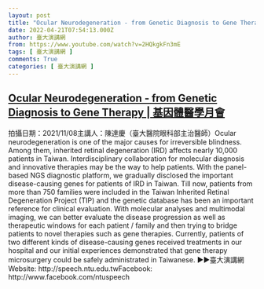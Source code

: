 ```yaml
---
layout: post
title: "Ocular Neurodegeneration - from Genetic Diagnosis to Gene Therapy | 基因體醫學月會"
date: 2022-04-21T07:54:13.000Z
author: 臺大演講網
from: https://www.youtube.com/watch?v=2HQkgkFn3mE
tags: [ 臺大演講網 ]
comments: True
categories: [ 臺大演講網 ]
---
```

<!--1650527653000-->
[Ocular Neurodegeneration - from Genetic Diagnosis to Gene Therapy | 基因體醫學月會](https://www.youtube.com/watch?v=2HQkgkFn3mE)
------

<div>
拍攝日期：2021/11/08主講人：陳達慶（臺大醫院眼科部主治醫師）Ocular neurodegeneration is one of the major causes for irreversible blindness. Among them, inherited retinal degeneration (IRD) affects nearly 10,000 patients in Taiwan. Interdisciplinary collaboration for molecular diagnosis and innovative therapies may be the way to help patients. With the panel-based NGS diagnostic platform, we gradually disclosed the important disease-causing genes for patients of IRD in Taiwan. Till now, patients from more than 750 families were included in the Taiwan Inherited Retinal Degeneration Project (TIP) and the genetic database has been an important reference for clinical evaluation. With molecular analyses and multimodal imaging, we can better evaluate the disease progression as well as therapeutic windows for each patient / family and then trying to bridge patients to novel therapies such as gene therapies. Currently, patients of two different kinds of disease-causing genes received treatments in our hospital and our initial experiences demonstrated that gene therapy microsurgery could be safely administrated in Taiwanese. ►►臺大演講網Website: http://speech.ntu.edu.twFacebook: http://www.facebook.com/ntuspeech
</div>

